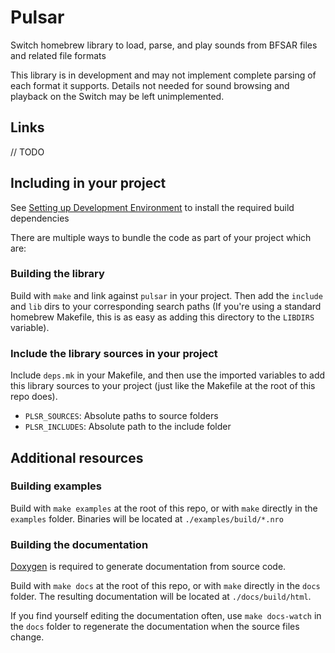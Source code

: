 # Pulsar

Switch homebrew library to load, parse, and play sounds from BFSAR files and related file formats

This library is in development and may not implement complete parsing of each format it supports. Details not needed for sound browsing and playback on the Switch may be left unimplemented.

## Links

// TODO

## Including in your project

See [Setting up Development Environment](https://switchbrew.org/wiki/Setting_up_Development_Environment) to install the required build dependencies

There are multiple ways to bundle the code as part of your project which are:

### Building the library

Build with `make` and link against `pulsar` in your project.
Then add the `include` and `lib` dirs to your corresponding search paths
(If you're using a standard homebrew Makefile, this is as easy as adding this directory to the `LIBDIRS` variable).

### Include the library sources in your project

Include `deps.mk` in your Makefile, and then use the imported variables to add this library sources to your project (just like the Makefile at the root of this repo does).

* `PLSR_SOURCES`: Absolute paths to source folders
* `PLSR_INCLUDES`: Absolute path to the include folder

## Additional resources

### Building examples

Build with `make examples` at the root of this repo, or with `make` directly in the `examples` folder.
Binaries will be located at `./examples/build/*.nro`

### Building the documentation

[Doxygen](https://www.doxygen.nl) is required to generate documentation from source code.

Build with `make docs` at the root of this repo, or with `make` directly in the `docs` folder.
The resulting documentation will be located at `./docs/build/html`.

If you find yourself editing the documentation often, use `make docs-watch` in the `docs` folder to regenerate the documentation when the source files change.
